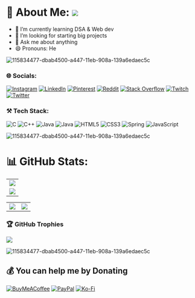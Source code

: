 # 💫 About Me: ![](https://visitcount.itsvg.in/api?id=mohit-nagaraj&icon=5&color=3)

- 🌱 I’m currently learning DSA & Web dev
- 🤔 I’m looking for starting big projects
- 💬 Ask me about anything
- 😄 Pronouns: He</br> 

![115834477-dbab4500-a447-11eb-908a-139a6edaec5c](https://user-images.githubusercontent.com/105775899/235299569-e15e9b1c-09cc-492a-ad8e-cef25979d4d1.gif)

### 🌐 Socials:
[![Instagram](https://img.shields.io/badge/Instagram-%23E4405F.svg?logo=Instagram&logoColor=white)](https://instagram.com/mohit_nagaraj) [![LinkedIn](https://img.shields.io/badge/LinkedIn-%230077B5.svg?logo=linkedin&logoColor=white)](https://linkedin.com/in/mohit-nagaraj) [![Pinterest](https://img.shields.io/badge/Pinterest-%23E60023.svg?logo=Pinterest&logoColor=white)](https://pinterest.com/mohitnagaraj) [![Reddit](https://img.shields.io/badge/Reddit-%23FF4500.svg?logo=Reddit&logoColor=white)](https://reddit.com/user/Glad_Yesterday4204) [![Stack Overflow](https://img.shields.io/badge/-Stackoverflow-FE7A16?logo=stack-overflow&logoColor=white)](https://stackoverflow.com/users/20807037) [![Twitch](https://img.shields.io/badge/Twitch-%239146FF.svg?logo=Twitch&logoColor=white)](https://twitch.tv/mohitnagaraj) [![Twitter](https://img.shields.io/badge/Twitter-%231DA1F2.svg?logo=Twitter&logoColor=white)](https://twitter.com/mohit_nagaraj) 

### ⚒️ Tech Stack:
![C](https://img.shields.io/badge/c-%2300599C.svg?style=flat&logo=c&logoColor=white) ![C++](https://img.shields.io/badge/c++-%2300599C.svg?style=flat&logo=c%2B%2B&logoColor=white) ![Java](https://img.shields.io/badge/java-%23ED8B00.svg?style=flat&logo=java&logoColor=white) ![Java](https://img.shields.io/badge/java-%23ED8B00.svg?style=flat&logo=java&logoColor=white) ![HTML5](https://img.shields.io/badge/html5-%23E34F26.svg?style=flat&logo=html5&logoColor=white) ![CSS3](https://img.shields.io/badge/css3-%231572B6.svg?style=flat&logo=css3&logoColor=white) ![Spring](https://img.shields.io/badge/spring-%236DB33F.svg?style=flat&logo=spring&logoColor=white) ![JavaScript](https://img.shields.io/badge/javascript-%23323330.svg?style=flat&logo=javascript&logoColor=%23F7DF1E)

![115834477-dbab4500-a447-11eb-908a-139a6edaec5c](https://user-images.githubusercontent.com/105775899/235299569-e15e9b1c-09cc-492a-ad8e-cef25979d4d1.gif)
# 📊 GitHub Stats:
| |
| :---: |
| ![](https://github-readme-streak-stats.herokuapp.com?user=mohit-nagaraj&theme=neon-palenight&hide_border=true&card_width=705) |
| ![](http://github-profile-summary-cards.vercel.app/api/cards/profile-details?username=mohit-nagaraj&theme=2077) |

| | |
| :---: | :---: |
| ![](http://github-profile-summary-cards.vercel.app/api/cards/stats?username=mohit-nagaraj&theme=aura_dark) | ![](http://github-profile-summary-cards.vercel.app/api/cards/most-commit-language?username=mohit-nagaraj&theme=aura_dark) |

### 🏆 GitHub Trophies
![](https://github-profile-trophy.vercel.app/?username=mohit-nagaraj&theme=darkhub&no-frame=false&no-bg=false&margin-w=4)

![115834477-dbab4500-a447-11eb-908a-139a6edaec5c](https://user-images.githubusercontent.com/105775899/235299569-e15e9b1c-09cc-492a-ad8e-cef25979d4d1.gif)
  ## 💰 You can help me by Donating
  [![BuyMeACoffee](https://img.shields.io/badge/Buy%20Me%20a%20Coffee-ffdd00?style=for-the-badge&logo=buy-me-a-coffee&logoColor=black)](https://buymeacoffee.com/mohitnagaraj) [![PayPal](https://img.shields.io/badge/PayPal-00457C?style=for-the-badge&logo=paypal&logoColor=white)](https://paypal.me/mohitnagaraj) [![Ko-Fi](https://img.shields.io/badge/Ko--fi-F16061?style=for-the-badge&logo=ko-fi&logoColor=white)](https://ko-fi.com/mohitnagaraj) 
